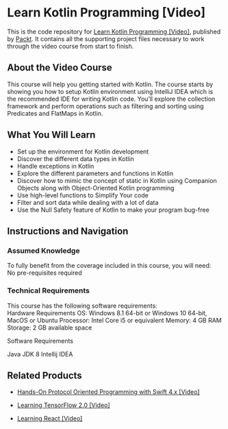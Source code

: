 # Learn Kotlin Programming [Video]
This is the code repository for [Learn Kotlin Programming [Video]](https://www.packtpub.com/application-development/learn-kotlin-programming-video?utm_source=github&utm_medium=repository&utm_campaign=9781789341430), published by [Packt](https://www.packtpub.com/?utm_source=github). It contains all the supporting project files necessary to work through the video course from start to finish.
## About the Video Course
This course will help you getting started with Kotlin. The course starts by showing you how to setup Kotlin environment using IntelliJ IDEA which is the recommended IDE for writing Kotlin code. You’ll explore the collection framework and perform operations such as filtering and sorting using Predicates and FlatMaps in Kotlin.

<H2>What You Will Learn</H2>
<DIV class=book-info-will-learn-text>
<UL>
<LI>Set up the environment for Kotlin development&nbsp; 
<LI>Discover the different data types in Kotlin 
<LI>Handle exceptions in Kotlin&nbsp; 
<LI>Explore the different parameters and functions in Kotlin 
<LI>Discover how to mimic the concept of static in Kotlin using Companion Objects along with Object-Oriented Kotlin programming 
<LI>Use high-level functions to Simplify Your code 
<LI>Filter and sort data while dealing with a lot of data 
<LI>Use the Null Safety feature of Kotlin to make your program bug-free </LI></UL></DIV>

## Instructions and Navigation
### Assumed Knowledge
To fully benefit from the coverage included in this course, you will need:<br/>
No pre-requisites required
### Technical Requirements
This course has the following software requirements:<br/>
Hardware Requirements
OS: Windows 8.1 64-bit or Windows 10 64-bit, MacOS or Ubuntu
Processor: Intel Core i5 or equivalent
Memory: 4 GB RAM
Storage: 2 GB available space

Software Requirements

Java JDK 8 
Intellij IDEA

## Related Products
* [Hands-On Protocol Oriented Programming with Swift 4.x [Video]](https://www.packtpub.com/application-development/hands-protocol-oriented-programming-swift-4x-video?utm_source=github&utm_medium=repository&utm_campaign=9781789610307)

* [Learning TensorFlow 2.0 [Video]](https://www.packtpub.com/big-data-and-business-intelligence/learning-tensorflow-20-video?utm_source=github&utm_medium=repository&utm_campaign=9781789951370)

* [Learning React [Video]](https://www.packtpub.com/web-development/learning-react-video?utm_source=github&utm_medium=repository&utm_campaign=9781789612684)

